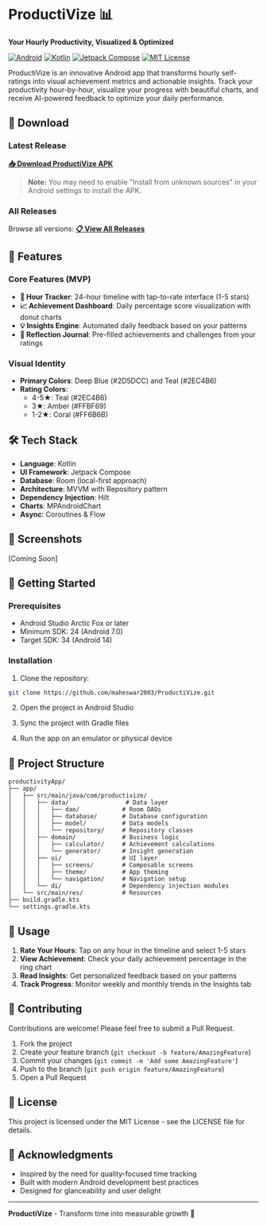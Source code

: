 # ProductiVize 📊

**Your Hourly Productivity, Visualized & Optimized**

[![Android](https://img.shields.io/badge/Android-3DDC84?style=for-the-badge&logo=android&logoColor=white)](https://android.com)
[![Kotlin](https://img.shields.io/badge/Kotlin-0095D5?style=for-the-badge&logo=kotlin&logoColor=white)](https://kotlinlang.org)
[![Jetpack Compose](https://img.shields.io/badge/Jetpack%20Compose-4285F4?style=for-the-badge&logo=jetpackcompose&logoColor=white)](https://developer.android.com/jetpack/compose)
[![MIT License](https://img.shields.io/badge/License-MIT-yellow.svg?style=for-the-badge)](https://opensource.org/licenses/MIT)

ProductiVize is an innovative Android app that transforms hourly self-ratings into visual achievement metrics and actionable insights. Track your productivity hour-by-hour, visualize your progress with beautiful charts, and receive AI-powered feedback to optimize your daily performance.

## 📱 Download

### **Latest Release**
**[📥 Download ProductiVize APK](https://github.com/maheswar2003/ProductiVize/tree/main/app/release)**

> **Note:** You may need to enable "Install from unknown sources" in your Android settings to install the APK.

### **All Releases**
Browse all versions: **[📋 View All Releases](https://github.com/maheswar2003/ProductiVize/tree/main/app/release)**

## 🌟 Features

### Core Features (MVP)

- **📱 Hour Tracker**: 24-hour timeline with tap-to-rate interface (1-5 stars)
- **📈 Achievement Dashboard**: Daily percentage score visualization with donut charts
- **💡 Insights Engine**: Automated daily feedback based on your patterns
- **📝 Reflection Journal**: Pre-filled achievements and challenges from your ratings

### Visual Identity

- **Primary Colors**: Deep Blue (#2D5DCC) and Teal (#2EC4B6)
- **Rating Colors**:
    - 4-5★: Teal (#2EC4B6)
    - 3★: Amber (#FFBF69)
    - 1-2★: Coral (#FF6B6B)

## 🛠 Tech Stack

- **Language**: Kotlin
- **UI Framework**: Jetpack Compose
- **Database**: Room (local-first approach)
- **Architecture**: MVVM with Repository pattern
- **Dependency Injection**: Hilt
- **Charts**: MPAndroidChart
- **Async**: Coroutines & Flow

## 📱 Screenshots

[Coming Soon]

## 🚀 Getting Started

### Prerequisites

- Android Studio Arctic Fox or later
- Minimum SDK: 24 (Android 7.0)
- Target SDK: 34 (Android 14)

### Installation

1. Clone the repository:

```bash
git clone https://github.com/maheswar2003/ProductiVize.git
```

2. Open the project in Android Studio

3. Sync the project with Gradle files

4. Run the app on an emulator or physical device

## 📂 Project Structure

```
productivityApp/
├── app/
│   ├── src/main/java/com/productivize/
│   │   ├── data/                # Data layer
│   │   │   ├── dao/            # Room DAOs
│   │   │   ├── database/       # Database configuration
│   │   │   ├── model/          # Data models
│   │   │   └── repository/     # Repository classes
│   │   ├── domain/             # Business logic
│   │   │   ├── calculator/     # Achievement calculations
│   │   │   └── generator/      # Insight generation
│   │   ├── ui/                 # UI layer
│   │   │   ├── screens/        # Composable screens
│   │   │   ├── theme/          # App theming
│   │   │   └── navigation/     # Navigation setup
│   │   └── di/                 # Dependency injection modules
│   └── src/main/res/           # Resources
├── build.gradle.kts
└── settings.gradle.kts
```

## 🎯 Usage

1. **Rate Your Hours**: Tap on any hour in the timeline and select 1-5 stars
2. **View Achievement**: Check your daily achievement percentage in the ring chart
3. **Read Insights**: Get personalized feedback based on your patterns
4. **Track Progress**: Monitor weekly and monthly trends in the Insights tab

## 🤝 Contributing

Contributions are welcome! Please feel free to submit a Pull Request.

1. Fork the project
2. Create your feature branch (`git checkout -b feature/AmazingFeature`)
3. Commit your changes (`git commit -m 'Add some AmazingFeature'`)
4. Push to the branch (`git push origin feature/AmazingFeature`)
5. Open a Pull Request

## 📄 License

This project is licensed under the MIT License - see the LICENSE file for details.

## 🙏 Acknowledgments

- Inspired by the need for quality-focused time tracking
- Built with modern Android development best practices
- Designed for glanceability and user delight

---

**ProductiVize** - Transform time into measurable growth 🚀 